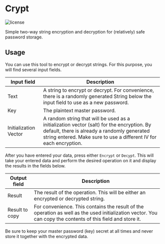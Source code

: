 # Crypt
![license](https://img.shields.io/github/license/marceickhoff/crypt)

Simple two-way string encryption and decryption for (relatively) safe password storage.

## Usage

You can use this tool to encrypt or decrypt strings. For this purpose, you will find several input fields.

Input field|Description
---|---
Text|A string to encrypt or decrypt. For convenience, there is a randomly generated String below the input field to use as a new password.
Key|The plaintext master password.
Initialization Vector|A random string that will be used as a initialization vector (salt) for the encryption. By default, there is already a randomly generated string entered. Make sure to use a different IV for each encryption.

After you have entered your data, press either ``Encrypt`` or ``Decypt``. This will take your entered data and perform the desired operation on it and display the results in the fields below.

Output field|Description
---|---
Result|The result of the operation. This will be either an encrypted or decrypted string.
Result to copy|For convenience. This contains the result of the operation as well as the used initialization vector. You can copy the contents of this field and store it.

Be sure to keep your master password (key) secret at all times and never store it together with the encrypted data.